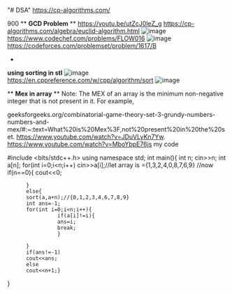 "# DSA" 
https://cp-algorithms.com/

900
**
**GCD Problem**  **
https://youtu.be/utZcJ0leZ_g 
https://cp-algorithms.com/algebra/euclid-algorithm.html
![image](https://user-images.githubusercontent.com/84795217/148494624-2355a999-161d-4353-b6fd-1fc79f81c298.png)
https://www.codechef.com/problems/FLOW016
![image](https://user-images.githubusercontent.com/84795217/148503803-b7290ab4-32ac-4f0f-80d0-b7036e65f011.png)
https://codeforces.com/problemset/problem/1617/B  
 
 -
 **using sorting in stl**
 ![image](https://user-images.githubusercontent.com/84795217/149651707-fb28b3ef-5c21-4aa7-8b19-956920c53f2a.png)
https://en.cppreference.com/w/cpp/algorithm/sort
![image](https://user-images.githubusercontent.com/84795217/149651720-c972df52-7278-4e76-9a4b-225f85d19af7.png)

** **Mex in array** **
 Note: The MEX of an array is the minimum non-negative integer that is not present in it. For example,

geeksforgeeks.org/combinatorial-game-theory-set-3-grundy-numbers-numbers-and-mex/#:~:text=What%20is%20Mex%3F,not%20present%20in%20the%20set.
https://www.youtube.com/watch?v=JDuVLyKn7Yw.
https://www.youtube.com/watch?v=MboYbpE76js
 my code 
 
 
 
 #include <bits/stdc++.h>
using namespace std;
int main(){
          int n;
          cin>>n;
          int a[n];
          for(int i=0;i<n;i++)
          cin>>a[i];//let array is ={1,3,2,4,0,8,7,6,9}
          //now
          if(n==0){
                    cout<<0;
                  
          }
          else{
          sort(a,a+n);//{0,1,2,3,4,6,7,8,9}
          int ans=-1;
          for(int i=0;i<n;i++){
                    if(a[i]!=i){
                    ans=i;
                    break;
                    }
                    
          }
          if(ans!=-1)
          cout<<ans;
          else
          cout<<n+1;}
}

